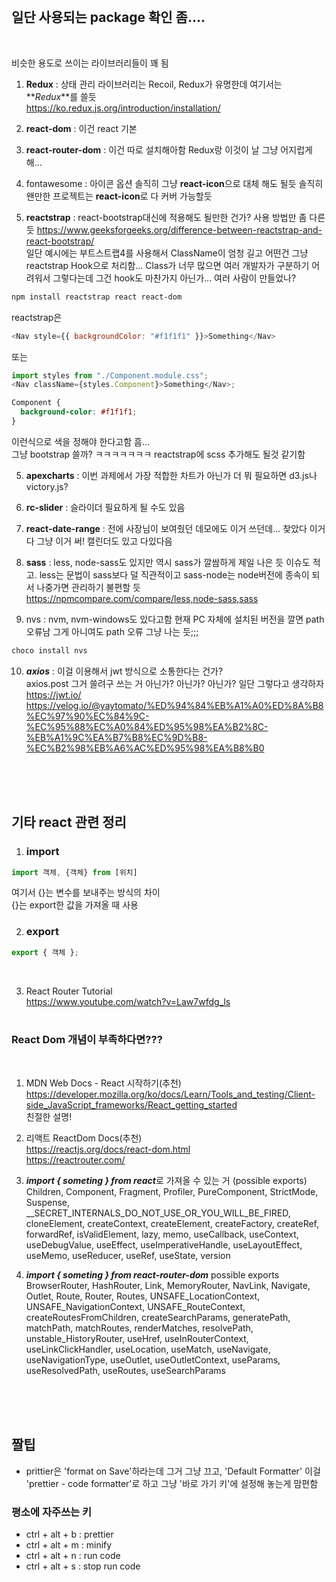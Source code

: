 <!-- prettier-ignore -->
<br />

## 일단 사용되는 package 확인 좀....

<br />

비슷한 용도로 쓰이는 라이브러리들이 꽤 됨

1. **Redux** : 상태 관리 라이브러리는 Recoil, Redux가 유명한데 여기서는 **_Redux_**를 쓸듯  
https://ko.redux.js.org/introduction/installation/

2. **react-dom** : 이건 react 기본

2. **react-router-dom** : 이건 따로 설치해아함 Redux랑 이것이 날 그냥 어지럽게 해...

3. fontawesome : 아이콘 옵션 솔직히 그냥 **react-icon**으로 대체 해도 될듯 솔직히 왠만한 프로젝트는 **react-icon**로 다 커버 가능할듯
4. **reactstrap** : react-bootstrap대신에 적용해도 될만한 건가? 사용 방법만 좀 다른 듯
   https://www.geeksforgeeks.org/difference-between-reactstrap-and-react-bootstrap/  
   일단 예시에는 부트스트랩4를 사용해서 ClassName이 엄청 길고 어떤건 그냥 reactstrap Hook으로 처리함... Class가 너무 많으면 여러 개발자가 구분하기 어려워서 그렇다는데 그건 hook도 마찬가지 아닌가... 여러 사람이 만들었나?

```sh
npm install reactstrap react react-dom
```

reactstrap은

```js
<Nav style={{ backgroundColor: "#f1f1f1" }}>Something</Nav>
```

또는

```js
import styles from "./Component.module.css";
<Nav className={styles.Component}>Something</Nav>;
```

```css
Component {
  background-color: #f1f1f1;
}
```

이런식으로 색을 정해야 한다고함 흠...  
그냥 bootstrap 쓸까? ㅋㅋㅋㅋㅋㅋㅋ reactstrap에 scss 추가해도 될것 같기함

5. **apexcharts** : 이번 과제에서 가장 적합한 차트가 아닌가 더 뭐 필요하면 d3.js나 victory.js?
6. **rc-slider** : 슬라이더 필요하게 될 수도 있음
7. **react-date-range** : 전에 사장님이 보여줬던 데모에도 이거 쓰던데... 찾았다 이거다 그냥 이거 써! 캘린더도 있고 다있다음

8. **sass** : less, node-sass도 있지만 역시 sass가 깔쌈하게 제일 나은 듯 이슈도 적고. less는 문법이 sass보다 덜 직관적이고 sass-node는 node버전에 종속이 되서 나중가면 관리하기 불편할 듯
   https://npmcompare.com/compare/less,node-sass,sass

9. nvs : nvm, nvm-windows도 있다고함 현재 PC 자체에 설치된 버전을 깔면 path오류남 그게 아니여도 path 오류 그냥 나는 듯;;;

```sh
choco install nvs
```

10. ***axios*** : 이걸 이용해서 jwt 방식으로 소통한다는 건가?  
axios.post 그거 쓸려구 쓰는 거 아닌가? 아닌가? 아닌가? 일단 그렇다고 생각하자  
https://jwt.io/  
https://velog.io/@yaytomato/%ED%94%84%EB%A1%A0%ED%8A%B8%EC%97%90%EC%84%9C-%EC%95%88%EC%A0%84%ED%95%98%EA%B2%8C-%EB%A1%9C%EA%B7%B8%EC%9D%B8-%EC%B2%98%EB%A6%AC%ED%95%98%EA%B8%B0  



<br /><br /><br />

## 기타 react 관련 정리

1. ### import

```js
import 객체, {객체} from [위치]
```

여기서 {}는 변수를 보내주는 방식의 차이  
{}는 export한 값을 가져올 때 사용
<br />

2. ### export

```javascript
export { 객체 };
```

<br />

3. React Router Tutorial  
   https://www.youtube.com/watch?v=Law7wfdg_ls
<br /><br />

### React Dom 개념이 부족하다면???
<br />

1. MDN Web Docs - React 시작하기(추천)  
   https://developer.mozilla.org/ko/docs/Learn/Tools_and_testing/Client-side_JavaScript_frameworks/React_getting_started  
   친절한 설명!

2. 리액트 ReactDom Docs(추천)  
   https://reactjs.org/docs/react-dom.html  
   https://reactrouter.com/

3. ***import { someting } from react***로 가져올 수 있는 거 (possible exports)
    Children, Component, Fragment, Profiler, PureComponent, StrictMode, Suspense, __SECRET_INTERNALS_DO_NOT_USE_OR_YOU_WILL_BE_FIRED, cloneElement, createContext, createElement, createFactory, createRef, forwardRef, isValidElement, lazy, memo, useCallback, useContext, useDebugValue, useEffect, useImperativeHandle, useLayoutEffect, useMemo, useReducer, useRef, useState, version

4.  ***import { someting } from react-router-dom*** possible exports  
   BrowserRouter, HashRouter, Link, MemoryRouter, NavLink, Navigate, Outlet, Route, Router, Routes, UNSAFE_LocationContext, UNSAFE_NavigationContext, UNSAFE_RouteContext, createRoutesFromChildren, createSearchParams, generatePath, matchPath, matchRoutes, renderMatches, resolvePath, unstable_HistoryRouter, useHref, useInRouterContext, useLinkClickHandler, useLocation, useMatch, useNavigate, useNavigationType, useOutlet, useOutletContext, useParams, useResolvedPath, useRoutes, useSearchParams


<br /> <br /><br />

## 짤팁
- prittier은 'format on Save'하라는데 그거 그냥 끄고, 'Default Formatter' 이걸 'prettier - code formatter'로 하고 그냥 '바로 가기 키'에 설정해 놓는게 맘편함

### 평소에 자주쓰는 키
- ctrl + alt + b : prettier
- ctrl + alt + m : minify
- ctrl + alt + n : run code
- ctrl + alt + s : stop run code




